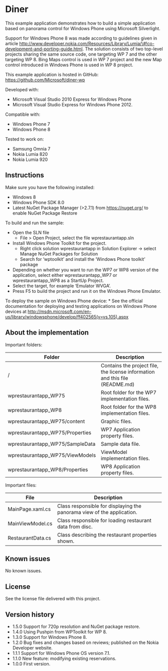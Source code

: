 Diner
=====

This example application demonstrates how to build a simple application based on panorama control for Windows Phone using Microsoft Silverlight.

Support for Windows Phone 8 was made according to guidelines given in article http://www.developer.nokia.com/Resources/Library/Lumia/\#!co-development-and-porting-guide.html. The solution consists of two top-level projects sharing the same source code, one targeting WP 7 and the other targeting WP 8. Bing Maps control is used in WP 7 project and the new Map control introduced in Windows Phone is used in WP 8 project.

This example application is hosted in GitHub: https://github.com/Microsoft/diner-wp

Developed with:

-   Microsoft Visual Studio 2010 Express for Windows Phone
-   Microsoft Visual Studio Express for Windows Phone 2012.

Compatible with:

-   Windows Phone 7
-   Windows Phone 8

Tested to work on:

-   Samsung Omnia 7
-   Nokia Lumia 820
-   Nokia Lumia 920

Instructions
------------

Make sure you have the following installed:

-   Windows 8
-   Windows Phone SDK 8.0
-   Latest NuGet Package Manager (&gt;2.7.1) from https://nuget.org/ to enable NuGet Package Restore

To build and run the sample:

-   Open the SLN file
    -   File &gt; Open Project, select the file wprestaurantapp.sln
-   Install Windows Phone Toolkit for the project.
    -   Right click solution wprestaurantapp in Solution Explorer -&gt; select Manage NuGet Packages for Solution
    -   Search for ‘wptoolkit’ and install the ‘Windows Phone toolkit’ package
-   Depending on whether you want to run the WP7 or WP8 version of the application, select either wprestaurantapp\_WP7 or wprestaurantapp\_WP8 as a StartUp Project.  
-   Select the target, for example ‘Emulator WVGA’.
-   Press F5 to build the project and run it on the Windows Phone Emulator.

To deploy the sample on Windows Phone device: \* See the official documentation for deploying and testing applications on Windows Phone devices at http://msdn.microsoft.com/en-us/library/windowsphone/develop/ff402565(v=vs.105).aspx

About the implementation
------------------------

Important folders:

<table style="width:99%;"><colgroup><col style="width: 35%" /><col style="width: 64%" /></colgroup><thead><tr class="header"><th>Folder</th><th>Description</th></tr></thead><tbody><tr class="odd"><td>/</td><td>Contains the project file, the license information and this file (README.md)</td></tr><tr class="even"><td>wprestaurantapp_WP75</td><td>Root folder for the WP7 implementation files.</td></tr><tr class="odd"><td>wprestaurantapp_WP8</td><td>Root folder for the WP8 implementation files.</td></tr><tr class="even"><td>wprestaurantapp_WP75/content</td><td>Graphic files.</td></tr><tr class="odd"><td>wprestaurantapp_WP75/Properties</td><td>WP7 Application property files.</td></tr><tr class="even"><td>wprestaurantapp_WP75/SampleData</td><td>Sample data file.</td></tr><tr class="odd"><td>wprestaurantapp_WP75/ViewModels</td><td>ViewModel implementation files.</td></tr><tr class="even"><td>wprestaurantapp_WP8/Properties</td><td>WP8 Application property files.</td></tr></tbody></table>

Important files:

<table style="width:99%;"><colgroup><col style="width: 26%" /><col style="width: 73%" /></colgroup><thead><tr class="header"><th>File</th><th>Description</th></tr></thead><tbody><tr class="odd"><td>MainPage.xaml.cs</td><td>Class responsible for displaying the panorama view of the application.</td></tr><tr class="even"><td>MainViewModel.cs</td><td>Class responsible for loading restaurant data from disc.</td></tr><tr class="odd"><td>RestaurantData.cs</td><td>Class describing the restaurant properties shown.</td></tr></tbody></table>

Known issues
------------

No known issues.

License
-------

See the license file delivered with this project.

Version history
---------------

-   1.5.0 Support for 720p resolution and NuGet package restore.
-   1.4.0 Using Pushpin from WPToolkit for WP 8.
-   1.3.0 Support for Windows Phone 8.
-   1.2.0 Bug fixes and changes based on reviews; published on the Nokia Developer website.
-   1.1.1 Support for Windows Phone OS version 7.1.
-   1.1.0 New feature: modifying existing reservations.
-   1.0.0 First version.
